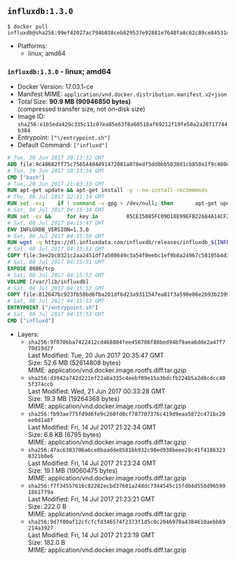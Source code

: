## `influxdb:1.3.0`

```console
$ docker pull influxdb@sha256:99ef42027ac794b038ceb829537e92881e7648fa8c62c89ce84531d69177a635
```

-	Platforms:
	-	linux; amd64

### `influxdb:1.3.0` - linux; amd64

-	Docker Version: 17.03.1-ce
-	Manifest MIME: `application/vnd.docker.distribution.manifest.v2+json`
-	Total Size: **90.9 MB (90946850 bytes)**  
	(compressed transfer size, not on-disk size)
-	Image ID: `sha256:e1b5eda429c335c11c07ea85e63f8a60518af69212f19fe50a2a28717744b384`
-	Entrypoint: `["\/entrypoint.sh"]`
-	Default Command: `["influxd"]`

```dockerfile
# Tue, 20 Jun 2017 20:13:32 GMT
ADD file:9c48682ff75c756544d4491472081a078edf5dd0bb5038d1cb850a1f9c480e3e in / 
# Tue, 20 Jun 2017 20:13:34 GMT
CMD ["bash"]
# Tue, 20 Jun 2017 21:03:33 GMT
RUN apt-get update && apt-get install -y --no-install-recommends 		ca-certificates 		curl 		wget 	&& rm -rf /var/lib/apt/lists/*
# Thu, 06 Jul 2017 22:11:14 GMT
RUN set -ex; 	if ! command -v gpg > /dev/null; then 		apt-get update; 		apt-get install -y --no-install-recommends 			gnupg2 			dirmngr 		; 		rm -rf /var/lib/apt/lists/*; 	fi
# Sat, 08 Jul 2017 04:15:34 GMT
RUN set -ex &&     for key in         05CE15085FC09D18E99EFB22684A14CF2582E0C5 ;     do         gpg --keyserver ha.pool.sks-keyservers.net --recv-keys "$key" ||         gpg --keyserver pgp.mit.edu --recv-keys "$key" ||         gpg --keyserver keyserver.pgp.com --recv-keys "$key" ;     done
# Sat, 08 Jul 2017 04:15:47 GMT
ENV INFLUXDB_VERSION=1.3.0
# Sat, 08 Jul 2017 04:15:50 GMT
RUN wget -q https://dl.influxdata.com/influxdb/releases/influxdb_${INFLUXDB_VERSION}_amd64.deb.asc &&     wget -q https://dl.influxdata.com/influxdb/releases/influxdb_${INFLUXDB_VERSION}_amd64.deb &&     gpg --batch --verify influxdb_${INFLUXDB_VERSION}_amd64.deb.asc influxdb_${INFLUXDB_VERSION}_amd64.deb &&     dpkg -i influxdb_${INFLUXDB_VERSION}_amd64.deb &&     rm -f influxdb_${INFLUXDB_VERSION}_amd64.deb*
# Sat, 08 Jul 2017 04:15:51 GMT
COPY file:3ee2bc0321c2aa2451df7a508649c3a54f0eebc1ef9b8a24967c58105b4d3160 in /etc/influxdb/influxdb.conf 
# Sat, 08 Jul 2017 04:15:51 GMT
EXPOSE 8086/tcp
# Sat, 08 Jul 2017 04:15:52 GMT
VOLUME [/var/lib/influxdb]
# Sat, 08 Jul 2017 04:15:52 GMT
COPY file:812647bc923fb58bd6fba201df6d23a9311547ea81f3a598e86e2b93b2399169 in /entrypoint.sh 
# Sat, 08 Jul 2017 04:15:53 GMT
ENTRYPOINT ["/entrypoint.sh"]
# Sat, 08 Jul 2017 04:15:53 GMT
CMD ["influxd"]
```

-	Layers:
	-	`sha256:9f0706ba7422412cd468804fee456786f88bed94bf9aea6dde2a47f770d19d27`  
		Last Modified: Tue, 20 Jun 2017 20:35:47 GMT  
		Size: 52.6 MB (52614808 bytes)  
		MIME: application/vnd.docker.image.rootfs.diff.tar.gzip
	-	`sha256:d3942a742d221ef22a0a335c4eebf09e15a36dcfb224b5a2d0cdcc405f374ccb`  
		Last Modified: Wed, 21 Jun 2017 00:33:28 GMT  
		Size: 19.3 MB (19264368 bytes)  
		MIME: application/vnd.docker.image.rootfs.diff.tar.gzip
	-	`sha256:fb93ae775fd9d6fe9c260fd0cf787707376c419d9eaa5872c471bc20ee0d1a8f`  
		Last Modified: Fri, 14 Jul 2017 21:22:34 GMT  
		Size: 6.8 KB (6795 bytes)  
		MIME: application/vnd.docker.image.rootfs.diff.tar.gzip
	-	`sha256:47ac6383706a6ce8baadde8581bb932c90ed938beee28c41f41863230321b0e6`  
		Last Modified: Fri, 14 Jul 2017 21:23:24 GMT  
		Size: 19.1 MB (19060475 bytes)  
		MIME: application/vnd.docker.image.rootfs.diff.tar.gzip
	-	`sha256:f7f34557616c82282ecbd37601a24ddc7344545c15fd04d558d9659918b1779a`  
		Last Modified: Fri, 14 Jul 2017 21:23:21 GMT  
		Size: 222.0 B  
		MIME: application/vnd.docker.image.rootfs.diff.tar.gzip
	-	`sha256:9d7f00af12cfcfcfd346574f2373f1d5c0c2046970a4384610aebb69214a3927`  
		Last Modified: Fri, 14 Jul 2017 21:23:19 GMT  
		Size: 182.0 B  
		MIME: application/vnd.docker.image.rootfs.diff.tar.gzip
